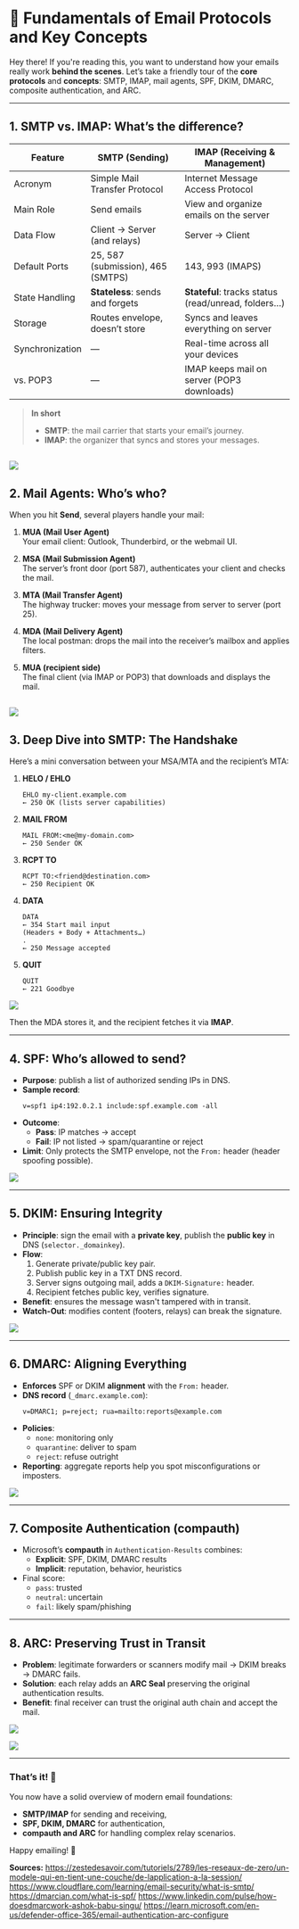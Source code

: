 # 🚀 Fundamentals of Email Protocols and Key Concepts

Hey there! If you're reading this, you want to understand how your emails really work **behind the scenes**. Let’s take a friendly tour of the **core protocols** and **concepts**: SMTP, IMAP, mail agents, SPF, DKIM, DMARC, composite authentication, and ARC.

---

## 1. SMTP vs. IMAP: What’s the difference?

| Feature               | SMTP (Sending)                     | IMAP (Receiving & Management)         |
|-----------------------|------------------------------------|---------------------------------------|
| Acronym               | Simple Mail Transfer Protocol      | Internet Message Access Protocol      |
| Main Role             | Send emails                        | View and organize emails on the server|
| Data Flow             | Client → Server (and relays)       | Server → Client                       |
| Default Ports         | 25, 587 (submission), 465 (SMTPS)  | 143, 993 (IMAPS)                      |
| State Handling        | **Stateless**: sends and forgets   | **Stateful**: tracks status (read/unread, folders…) |
| Storage               | Routes envelope, doesn’t store     | Syncs and leaves everything on server |
| Synchronization       | —                                  | Real-time across all your devices     |
| vs. POP3              | —                                  | IMAP keeps mail on server (POP3 downloads) |

> **In short**  
> - **SMTP**: the mail carrier that starts your email’s journey.  
> - **IMAP**: the organizer that syncs and stores your messages.

![](assets/1.Basics%20of%20messaging%20protocol/2025-07-13-19-34-29.png)
---

## 2. Mail Agents: Who’s who?

When you hit **Send**, several players handle your mail:

1. **MUA (Mail User Agent)**  
   Your email client: Outlook, Thunderbird, or the webmail UI.

2. **MSA (Mail Submission Agent)**  
   The server’s front door (port 587), authenticates your client and checks the mail.

3. **MTA (Mail Transfer Agent)**  
   The highway trucker: moves your message from server to server (port 25).

4. **MDA (Mail Delivery Agent)**  
   The local postman: drops the mail into the receiver’s mailbox and applies filters.

5. **MUA (recipient side)**  
   The final client (via IMAP or POP3) that downloads and displays the mail.

![](assets/1.Basics%20of%20messaging%20protocol/2025-07-13-19-36-38.png)
---

## 3. Deep Dive into SMTP: The Handshake

Here’s a mini conversation between your MSA/MTA and the recipient’s MTA:

1. **HELO / EHLO**  
   ```
   EHLO my-client.example.com
   ← 250 OK (lists server capabilities)
   ```

2. **MAIL FROM**  
   ```
   MAIL FROM:<me@my-domain.com>
   ← 250 Sender OK
   ```

3. **RCPT TO**  
   ```
   RCPT TO:<friend@destination.com>
   ← 250 Recipient OK
   ```

4. **DATA**  
   ```
   DATA
   ← 354 Start mail input
   (Headers + Body + Attachments…)
   .
   ← 250 Message accepted
   ```

5. **QUIT**  
   ```
   QUIT
   ← 221 Goodbye
   ```

![](assets/1.Basics%20of%20messaging%20protocol/2025-07-13-19-39-09.png)

Then the MDA stores it, and the recipient fetches it via **IMAP**.

---

## 4. SPF: Who’s allowed to send?

- **Purpose**: publish a list of authorized sending IPs in DNS.
- **Sample record**:
  ```
  v=spf1 ip4:192.0.2.1 include:spf.example.com -all
  ```
- **Outcome**:
  - **Pass**: IP matches → accept  
  - **Fail**: IP not listed → spam/quarantine or reject
- **Limit**: Only protects the SMTP envelope, not the `From:` header (header spoofing possible).

![](assets/1.Basics%20of%20messaging%20protocol/2025-07-13-19-40-21.png)

---

## 5. DKIM: Ensuring Integrity

- **Principle**: sign the email with a **private key**, publish the **public key** in DNS (`selector._domainkey`).
- **Flow**:
  1. Generate private/public key pair.
  2. Publish public key in a TXT DNS record.
  3. Server signs outgoing mail, adds a `DKIM-Signature:` header.
  4. Recipient fetches public key, verifies signature.
- **Benefit**: ensures the message wasn't tampered with in transit.  
- **Watch-Out**: modifies content (footers, relays) can break the signature.

![](assets/1.Basics%20of%20messaging%20protocol/2025-07-13-19-41-49.png)

---

## 6. DMARC: Aligning Everything

- **Enforces** SPF or DKIM **alignment** with the `From:` header.
- **DNS record** (`_dmarc.example.com`):
  ```
  v=DMARC1; p=reject; rua=mailto:reports@example.com
  ```
- **Policies**:
  - `none`: monitoring only  
  - `quarantine`: deliver to spam  
  - `reject`: refuse outright
- **Reporting**: aggregate reports help you spot misconfigurations or imposters.

![](assets/1.Basics%20of%20messaging%20protocol/2025-07-13-19-45-00.png)

---

## 7. Composite Authentication (compauth)

- Microsoft’s **compauth** in `Authentication-Results` combines:
  - **Explicit**: SPF, DKIM, DMARC results  
  - **Implicit**: reputation, behavior, heuristics
- Final score:
  - `pass`: trusted  
  - `neutral`: uncertain  
  - `fail`: likely spam/phishing

---

## 8. ARC: Preserving Trust in Transit

- **Problem**: legitimate forwarders or scanners modify mail → DKIM breaks → DMARC fails.
- **Solution**: each relay adds an **ARC Seal** preserving the original authentication results.
- **Benefit**: final receiver can trust the original auth chain and accept the mail.

![](assets/1.Basics%20of%20messaging%20protocol/2025-07-13-19-48-27.png)

![](assets/1.Basics%20of%20messaging%20protocol/2025-07-13-19-48-41.png)

---

### That’s it! 🎉

You now have a solid overview of modern email foundations:  
- **SMTP/IMAP** for sending and receiving,  
- **SPF, DKIM, DMARC** for authentication,  
- **compauth and ARC** for handling complex relay scenarios.  

Happy emailing! 📨

**Sources:**
https://zestedesavoir.com/tutoriels/2789/les-reseaux-de-zero/un-modele-qui-en-tient-une-couche/de-lapplication-a-la-session/
https://www.cloudflare.com/learning/email-security/what-is-smtp/
https://dmarcian.com/what-is-spf/
https://www.linkedin.com/pulse/how-doesdmarcwork-ashok-babu-singu/
https://learn.microsoft.com/en-us/defender-office-365/email-authentication-arc-configure



